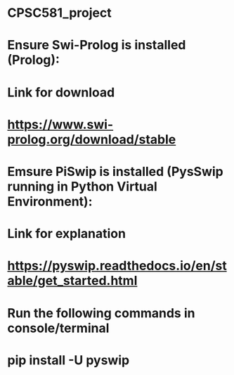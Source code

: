 # CPSC581_project
# Ensure Swi-Prolog is installed (Prolog):
#   Link for download
#   https://www.swi-prolog.org/download/stable

# Emsure PiSwip is installed (PysSwip running in Python Virtual Environment):
#   Link for explanation
#   https://pyswip.readthedocs.io/en/stable/get_started.html
#   Run the following commands in console/terminal
#   pip install -U pyswip